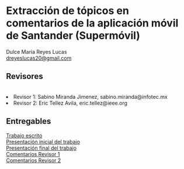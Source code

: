 # Extracción de tópicos en comentarios de la aplicación móvil de Santander (Supermóvil)

Dulce Maria Reyes Lucas</br>
dreyeslucas20@gmail.com

## Revisores
<br>
<li>Revisor 1: Sabino Miranda Jimenez, sabino.miranda@infotec.mx</li>
<li>Revisor 2: Eric Tellez Avila, eric.tellez@ieee.org</li>

## Entregables
   
   [Trabajo escrito](/TRABAJO%20ESCRITO/AVANCES%20DULCE_MARIA_REYES_LUCAS.pdf)</li>
   <br>
   [Presentación inicial del trabajo](/TRABAJO%20ESCRITO/PRESENTACION_AVANCES_DULCE_MARIA_REYES_LUCAS.pdf)</li>
   <br>
   [Presentación final del trabajo](/TRABAJO%20ESCRITO/Proyecto_Final_MCDI.pdf)</li>
   <br>
   [Comentarios Revisor 1](/TRABAJO%20ESCRITO/Dulce_Maria_4_Revision_de_proyecto.pdf)</li>
   <br>
   [Comentarios Revisor 2](/TRABAJO%20ESCRITO/4_Revision_de_proyecto_Dulce_Maria.pdf)</li>
